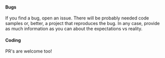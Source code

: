 #### Bugs

If you find a bug, open an issue. There will be probably needed code samples or, better, a project that reproduces the bug. In any case, provide as much information as you can about the expectations vs reality.

#### Coding

PR's are welcome too!
